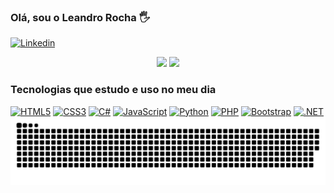 ### Olá, sou o Leandro Rocha 🖐️
[![Linkedin](https://img.shields.io/badge/LinkedIn-0077B5?style=for-the-badge&logo=linkedin&logoColor=white)](https://www.linkedin.com/in/leandrosroc/)

<div align="center">
  <a href="https://github.com/leandrosroc"><img height="190" src="https://github-readme-stats.vercel.app/api?username=leandrosroc&show_icons=true&theme=radical" /></a>
  <a href="https://github.com/leandrosroc"><img height="190" src="https://github-readme-stats.vercel.app/api/top-langs/?username=leandrosroc&theme=radical&layout=compact" /></a>
</div>

### Tecnologias que estudo e uso no meu dia
[![HTML5](https://img.shields.io/badge/HTML5-E34F26?style=for-the-badge&logo=html5&logoColor=white)](https://github.com/leandrosroc)
[![CSS3](https://img.shields.io/badge/CSS3-1572B6?style=for-the-badge&logo=css3&logoColor=white)](https://github.com/leandrosroc)
[![C#](https://img.shields.io/badge/C%23-239120?style=for-the-badge&logo=c-sharp&logoColor=white)](https://github.com/leandrosroc)
[![JavaScript](https://img.shields.io/badge/JavaScript-323330?style=for-the-badge&logo=javascript&logoColor=F7DF1E)](https://github.com/leandrosroc)
[![Python](	https://img.shields.io/badge/Python-14354C?style=for-the-badge&logo=python&logoColor=white)](https://github.com/leandrosroc)
[![PHP](https://img.shields.io/badge/PHP-777BB4?style=for-the-badge&logo=php&logoColor=white)](https://github.com/leandrosroc)
[![Bootstrap](https://img.shields.io/badge/Bootstrap-563D7C?style=for-the-badge&logo=bootstrap&logoColor=white)](https://github.com/leandrosroc)
[![.NET](https://img.shields.io/badge/.NET-5C2D91?style=for-the-badge&logo=.net&logoColor=white)](https://github.com/leandrosroc)
![snake gif](https://github.com/leandrosroc/leandrosroc/blob/output/github-contribution-grid-snake.svg)
